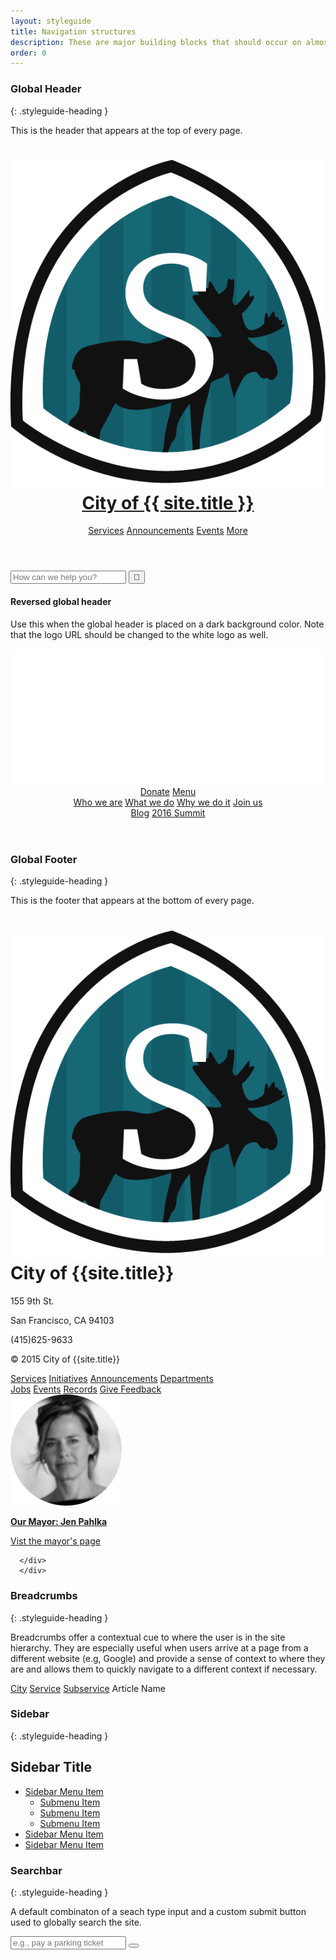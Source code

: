 ```yaml
---
layout: styleguide
title: Navigation structures
description: These are major building blocks that should occur on almost every page of the site.
order: 0
---
```


### Global Header
{: .styleguide-heading }

This is the header that appears at the top of every page.

<div class="preview">
  <header class="global-header">
    <div class="grid-box">
      <div class="align-left">
          <h1 class="global-header-title"><img class="header-icon" src="/media/images/springfield_logo.png"/><a href="/">City of {{ site.title }}</a></h1>
      </div>
      <div class="bar-menu global-header-menu align-right">
        <a href="#" class="menu-item">Services</a>
        <a href="#" class="menu-item">Announcements</a>
        <a href="#" class="menu-item">Events</a>
        <a href="#" class="menu-item">More</a>
        <a href="#" class="menu-item js-search-button"><span class="fa fa-search"></span></a>
      </div>
    </div>
  </header>
  <div class="global-header-search">
    <form action="" class="searchbar">
      <input class="searchbar-input" type="search" placeholder="How can we help you?">
      <input class="searchbar-button" type="submit" value="&#xf002">
    </form>
  </div>

</div>

#### Reversed global header

Use this when the global header is placed on a dark background color. Note that the logo URL should be changed to the white logo as well.

<div class="preview">
  <header class="global-header reverse-global-header home-hero-header" role="banner">
    <div class="grid-box">
      <div class="width-one-whole">
        <div class="align-left">
          <div class="global-header-logo">
            <a href="/"><img class="header-icon" src="/media/images/cfa-logo-white.png" alt="Code for America Logo" /></a>
          </div>
        </div>
        <div class="button-menu global-header-buttons align-right" role="navigation">
          <a class="menu-item button button-small button-primary" href="#" title="Donate">Donate</a>
          <a class="menu-item button button-small js-menu-button" href="{{ siteUrl }}donate" title="Open menu"><span class="fa fa-bars"></span> Menu</a>
        </div>
      </div>
      <div class="width-one-whole global-header-navigation">
        <div class="bar-menu global-header-menu align-left" role="navigation">
          <a href="#" class="menu-item">Who we are</a>
          <a href="#" class="menu-item">What we do</a>
          <a href="#" class="menu-item">Why we do it</a>
          <a href="#" class="menu-item">Join us</a>
        </div>
        <div class="bar-menu global-header-menu align-right" role="navigation">
          <a href="#" class="menu-item">Blog</a>
          <a href="#" class="menu-item">2016 Summit</a>
        </div>
      </div>
    </div>
  </header>
</div>

### Global Footer
{: .styleguide-heading }

This is the footer that appears at the bottom of every page.

<div class="preview">
  <footer class="global-footer">
      <div class="grid-box">
          <div class="grid-item width-one-fourth">
            <h1 class="global-footer-title h3"><img class="header-icon-large" src="/media/images/springfield_logo.png"/>City of {{site.title}}</h1>
              <div class="address">
                  <p>155 9th St.</p>
                  <p>San Francisco, CA 94103</p>
                  <p>(415)625-9633</p>
              </div>
              <p>© 2015 City of {{site.title}}</p>
          </div>
          <div class="grid-item width-one-third shift-one-twelfth">
            <div class="global-footer-social bar-menu">
                  <a class="menu-item" href="#"><span class="fa fa-facebook-official"></span></a>   
                  <a class="menu-item" href="#"><span class="fa fa-twitter"></span></a>
                  <a class="menu-item" href="#"><span class="fa fa-envelope"></span></a>
              </div>
            <div class="global-footer-nav grid-box">
              <div class="menu grid-item width-one-half">
                      <a href="" class="menu-item">Services</a>      
                      <a href="" class="menu-item">Initiatives</a>
                      <a href="" class="menu-item">Announcements</a>
                      <a href="" class="menu-item">Departments</a>
                  </div>
                  <div class="menu grid-item width-one-half">
                      <a href="" class="menu-item">Jobs</a>
                      <a href="" class="menu-item">Events</a>
                      <a href="" class="menu-item">Records</a>
                      <a href="" class="menu-item">Give Feedback</a>
                  </div>
            </div>
          </div>
      <div class="global-footer-mayor width-one-fourth shift-one-twelfth">
              <a href="#" class="menu-item">
                  <img class="global-footer-mayor-image" src="/media/images/mayor.png" alt="Portrait of the mayor">
                  <p><b>Our Mayor: Jen Pahlka</b></p>
                  <p>Vist the mayor's page</p>
              </a>

      </div>
      </div>
  </footer>
</div>

### Breadcrumbs
{: .styleguide-heading }

Breadcrumbs offer a contextual cue to where the user is in the site hierarchy. They are especially useful when users arrive at a page from a different website (e.g, Google) and provide a sense of context to where they are and allows them to quickly navigate to a different context if necessary.

<div class="preview">
  <nav class="breadcrumbs">
      <span class="breadcrumbs-item"><a href="#">City</a></span>
      <span class="breadcrumbs-item"><a href="#">Service</a></span>
      <span class="breadcrumbs-item"><a href="#">Subservice</a></span>
      <span class="breadcrumbs-item">Article Name</span>
   </nav>
</div>

### Sidebar
{: .styleguide-heading }

<div class="preview">
  <div class="sidebar">
    <h2>Sidebar Title</h2>
      <ul class="sidebar-menu">
        <li class="is-selected">
          <a href="#">Sidebar Menu Item</a>
          <ul class="sidebar-menu-sublist">
            <li><a href="#">Submenu Item</a></li>
            <li><a href="#">Submenu Item</a></li>
            <li><a href="#">Submenu Item</a></li>
          </ul>
        </li>
        <li><a href="#">Sidebar Menu Item</a></li>
        <li><a href="#">Sidebar Menu Item</a></li>
      </ul>
   </div>
</div>

### Searchbar
{: .styleguide-heading }

A default combinaton of a seach type input and a custom submit button used to globally search the site.

<div class="preview">
  <form class="searchbar">
      <input class="searchbar-input" type="search" placeholder="e.g., pay a parking ticket">
      <button class="searchbar-button" type="submit"></button>
  </form>
</div>
